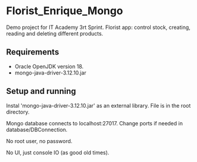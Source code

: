 # Florist_Enrique_Mongo
Demo project for IT Academy 3rt Sprint. 
Florist app: control stock, creating, reading and deleting different products.

## Requirements
- Oracle OpenJDK version 18.
- mongo-java-driver-3.12.10.jar 

## Setup and running
Instal 'mongo-java-driver-3.12.10.jar' as an external library. File is in the root directory.

Mongo database connects to localhost:27017. Change ports if needed in database/DBConnection.

No root user, no password.

No UI, just console IO (as good old times).